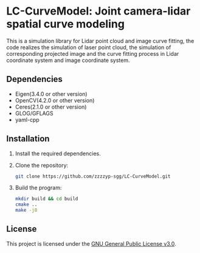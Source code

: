 # LC-CurveModel: Joint camera-lidar spatial curve modeling
<!-- markdownlint-disable MD047 -->
This is a simulation library for Lidar point cloud and image curve fitting, the code realizes the simulation of laser point cloud, the simulation of corresponding projected image and the curve fitting process in Lidar coordinate system and image coordinate system.  

## Dependencies

- Eigen(3.4.0 or other version)
- OpenCV(4.2.0 or other version)
- Ceres(2.1.0 or other version)
- GLOG/GFLAGS
- yaml-cpp

## Installation

1. Install the required dependencies.

2. Clone the repository:

    ```bash
    git clone https://github.com/zzzzyp-sgg/LC-CurveModel.git
    ```

3. Build the program:

    ```bash
    mkdir build && cd build
    cmake ..
    make -j8
    ```

## License

This project is licensed under the [GNU General Public License v3.0](LICENSE).
